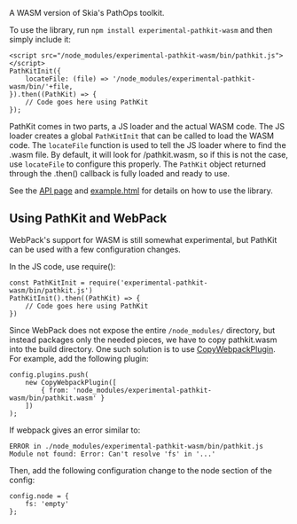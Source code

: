 A WASM version of Skia's PathOps toolkit.

To use the library, run `npm install experimental-pathkit-wasm` and then simply include it:

    <script src="/node_modules/experimental-pathkit-wasm/bin/pathkit.js"></script>
    PathKitInit({
        locateFile: (file) => '/node_modules/experimental-pathkit-wasm/bin/'+file,
    }).then((PathKit) => {
        // Code goes here using PathKit
    });

PathKit comes in two parts, a JS loader and the actual WASM code. The JS loader creates
a global `PathKitInit` that can be called to load the WASM code. The `locateFile` function
is used to tell the JS loader where to find the .wasm file. By default, it will
look for /pathkit.wasm, so if this is not the case, use `locateFile` to configure
this properly.
The `PathKit` object returned through the .then() callback is fully loaded and ready to use.

See the [API page](https://skia.org/user/modules/pathkit) and
[example.html](https://github.com/google/skia/blob/master/modules/pathkit/npm-wasm/example.html)
for details on how to use the library.

Using PathKit and WebPack
-------------------------

WebPack's support for WASM is still somewhat experimental, but PathKit can be
used with a few configuration changes.

In the JS code, use require():

    const PathKitInit = require('experimental-pathkit-wasm/bin/pathkit.js')
    PathKitInit().then((PathKit) => {
        // Code goes here using PathKit
    })

Since WebPack does not expose the entire `/node_modules/` directory, but instead
packages only the needed pieces, we have to copy pathkit.wasm into the build directory.
One such solution is to use [CopyWebpackPlugin](https://github.com/webpack-contrib/copy-webpack-plugin).
For example, add the following plugin:

    config.plugins.push(
        new CopyWebpackPlugin([
            { from: 'node_modules/experimental-pathkit-wasm/bin/pathkit.wasm' }
        ])
    );

If webpack gives an error similar to:

    ERROR in ./node_modules/experimental-pathkit-wasm/bin/pathkit.js
    Module not found: Error: Can't resolve 'fs' in '...'

Then, add the following configuration change to the node section of the config:

    config.node = {
        fs: 'empty'
    };

